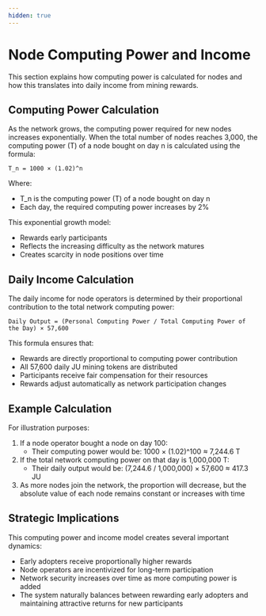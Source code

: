 ```yaml
---
hidden: true
---
```


# Node Computing Power and Income

This section explains how computing power is calculated for nodes and how this translates into daily income from mining rewards.

## Computing Power Calculation

As the network grows, the computing power required for new nodes increases exponentially. When the total number of nodes reaches 3,000, the computing power (T) of a node bought on day n is calculated using the formula:

```
T_n = 1000 × (1.02)^n
```

Where:

* T\_n is the computing power (T) of a node bought on day n
* Each day, the required computing power increases by 2%

This exponential growth model:

* Rewards early participants
* Reflects the increasing difficulty as the network matures
* Creates scarcity in node positions over time

## Daily Income Calculation

The daily income for node operators is determined by their proportional contribution to the total network computing power:

```
Daily Output = (Personal Computing Power / Total Computing Power of the Day) × 57,600
```

This formula ensures that:

* Rewards are directly proportional to computing power contribution
* All 57,600 daily JU mining tokens are distributed
* Participants receive fair compensation for their resources
* Rewards adjust automatically as network participation changes

## Example Calculation

For illustration purposes:

1. If a node operator bought a node on day 100:
   * Their computing power would be: 1000 × (1.02)^100 ≈ 7,244.6 T
2. If the total network computing power on that day is 1,000,000 T:
   * Their daily output would be: (7,244.6 / 1,000,000) × 57,600 ≈ 417.3 JU
3. As more nodes join the network, the proportion will decrease, but the absolute value of each node remains constant or increases with time

## Strategic Implications

This computing power and income model creates several important dynamics:

* Early adopters receive proportionally higher rewards
* Node operators are incentivized for long-term participation
* Network security increases over time as more computing power is added
* The system naturally balances between rewarding early adopters and maintaining attractive returns for new participants
